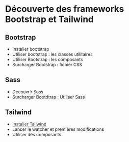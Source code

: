 # Découverte des frameworks Bootstrap et Tailwind

## Bootstrap

* Installer bootstrap
* Utiliser bootstrap : les classes utilitaires
* Utiliser Bootstrap : les composants
* Surcharger Bootstrap : fichier CSS

## Sass

* Découvrir Sass
* Surcharger Bootdtrap : Utiliser Sass

## Tailwind

* [Installer Tailwind](./tailwind-01-installation.md)
* Lancer le watcher et premières modifications
* Utiliser des composants